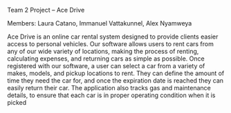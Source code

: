 Team 2 Project – Ace Drive

Members: Laura Catano, Immanuel Vattakunnel, Alex Nyamweya

Ace Drive is an online car rental system designed to provide clients easier access to personal vehicles. Our software allows users to rent cars from any of our wide variety of locations, making the process of renting, calculating expenses, and returning cars as simple as possible. Once registered with our software, a user can select a car from a variety of makes, models, and pickup locations to rent. They can define the amount of time they need the car for, and once the expiration date is reached they can easily return their car. The application also tracks gas and maintenance details, to ensure that each car is in proper operating condition when it is picked 
